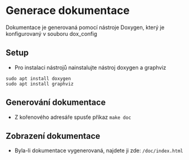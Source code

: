 # Generace dokumentace

Dokumentace je generovaná pomocí nástroje Doxygen, který je konfigurovaný v souboru dox_config

## Setup

* Pro instalaci nástrojů nainstalujte nástroj doxygen a graphviz

```
sudo apt install doxygen
sudo apt install graphviz
```

## Generování dokumentace

* Z kořenového adresáře spusťe příkaz ``make doc``

## Zobrazení dokumentace

* Byla-li dokumentace vygenerovaná, najdete ji zde: ``/doc/index.html``
